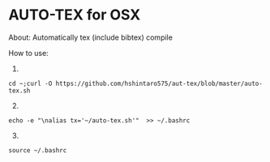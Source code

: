 # AUTO-TEX for OSX
About: Automatically tex (include bibtex) compile

How to use:

1)
``cd ~;curl -O https://github.com/hshintaro575/aut-tex/blob/master/auto-tex.sh``

2)
``echo -e "\nalias tx='~/auto-tex.sh'"  >> ~/.bashrc``

3)
``source ~/.bashrc``
